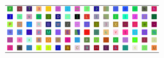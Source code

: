 <table>
<tr>
<td><img src="79.gif"></td>
<td><img src="2B.gif"></td>
<td><img src="54.gif"></td>
<td><img src="33.gif"></td>
<td><img src="7A.gif"></td>
<td><img src="60.gif"></td>
<td><img src="3B.gif"></td>
<td><img src="6D.gif"></td>
<td><img src="37.gif"></td>
<td><img src="32.gif"></td>
<td><img src="gr1.gif"></td>
<td><img src="46.gif"></td>
<td><img src="30.gif"></td>
<td><img src="6F.gif"></td>
<td><img src="62.gif"></td>
<td><img src="68.gif"></td>
</tr>
<tr>
<td><img src="5D.gif"></td>
<td><img src="3E.gif"></td>
<td><img src="75.gif"></td>
<td><img src="53.gif"></td>
<td><img src="67.gif"></td>
<td><img src="44.gif"></td>
<td><img src="3C.gif"></td>
<td><img src="5B.gif"></td>
<td><img src="4C.gif"></td>
<td><img src="49.gif"></td>
<td><img src="gr2.gif"></td>
<td><img src="7B.gif"></td>
<td><img src="7C.gif"></td>
<td><img src="4A.gif"></td>
<td><img src="5A.gif"></td>
<td><img src="3A.gif"></td>
</tr>
<tr>
<td><img src="50.gif"></td>
<td><img src="4E.gif"></td>
<td><img src="64.gif"></td>
<td><img src="52.gif"></td>
<td><img src="42.gif"></td>
<td><img src="57.gif"></td>
<td><img src="2F.gif"></td>
<td><img src="5F.gif"></td>
<td><img src="34.gif"></td>
<td><img src="35.gif"></td>
<td><img src="7D.gif"></td>
<td><img src="58.gif"></td>
<td><img src="22.gif"></td>
<td><img src="61.gif"></td>
<td><img src="65.gif"></td>
<td><img src="2D.gif"></td>
</tr>
<tr>
<td><img src="71.gif"></td>
<td><img src="47.gif"></td>
<td><img src="6E.gif"></td>
<td><img src="23.gif"></td>
<td><img src="4D.gif"></td>
<td><img src="3F.gif"></td>
<td><img src="45.gif"></td>
<td><img src="gr3.gif"></td>
<td><img src="27.gif"></td>
<td><img src="3D.gif"></td>
<td><img src="6B.gif"></td>
<td><img src="76.gif"></td>
<td><img src="74.gif"></td>
<td><img src="31.gif"></td>
<td><img src="63.gif"></td>
<td><img src="25.gif"></td>
</tr>
<tr>
<td><img src="21.gif"></td>
<td><img src="73.gif"></td>
<td><img src="78.gif"></td>
<td><img src="24.gif"></td>
<td><img src="4F.gif"></td>
<td><img src="40.gif"></td>
<td><img src="29.gif"></td>
<td><img src="5E.gif"></td>
<td><img src="70.gif"></td>
<td><img src="56.gif"></td>
<td><img src="7E.gif"></td>
<td><img src="4B.gif"></td>
<td><img src="2C.gif"></td>
<td><img src="41.gif"></td>
<td><img src="66.gif"></td>
<td><img src="2E.gif"></td>
</tr>
<tr>
<td><img src="59.gif"></td>
<td><img src="77.gif"></td>
<td><img src="2A.gif"></td>
<td><img src="6A.gif"></td>
<td><img src="6C.gif"></td>
<td><img src="72.gif"></td>
<td><img src="38.gif"></td>
<td><img src="43.gif"></td>
<td><img src="39.gif"></td>
<td><img src="48.gif"></td>
<td><img src="28.gif"></td>
<td><img src="26.gif"></td>
<td><img src="69.gif"></td>
<td><img src="36.gif"></td>
<td><img src="51.gif"></td>
<td><img src="55.gif"></td>
</tr>
</table>
